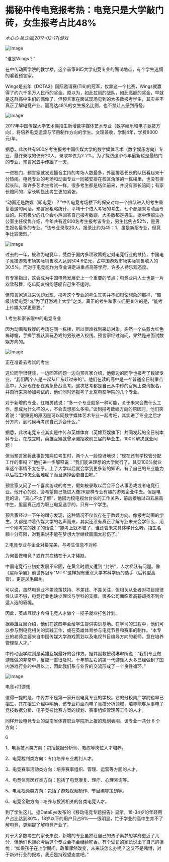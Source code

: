 # 揭秘中传电竞报考热：电竞只是大学敲门砖，女生报考占比48%

*木心心 吴立湘|2017-02-17|游戏*

![Image](https://timgsa.baidu.com/timg?image&quality=80&size=b9999_10000&sec=1503857460018&di=2af09992657ac54111d8c5ace3acc7ee&imgtype=0&src=http%3A%2F%2Fi2.sinaimg.cn%2Fgm%2Fcr%2F2014%2F0225%2F1279942021.jpg)

“谁是Wings？”

在中传动画学院的教学楼，这个首家985大学电竞专业的面试地点，有个学生迷惘的看着预言家。

Wings是去年《DOTA2》国际邀请赛(TI6)的冠军，仅靠这一个比赛，Wings就赢得了约六千多万人民币的奖金。原以为，如此拉风的战队，如此高额的奖金，早就是这群高中生们的偶像了。但预言家在面试现场见到的大多数报考学生，其实并不真正了解电竞产业。而高达48%的女生报名比例，也不禁让人感到奇怪。

![Image](http://p3.pstatp.com/large/37da000357052f4b5a11)

2017年中国传媒大学艺术类招生新增数字媒体艺术专业（数字娱乐和电子竞技方向），将培养电竞运营与节目制作方向的学生。文理兼收，学制4年，学费8000元/年。

据悉，此次共有900名考生报考中国传媒大学的数字媒体艺术（数字娱乐方向）专业，最终录取的仅有20人，录取率仅为2.2%。为了探访这个今年最新也是最热门的专业，预言家去中传跟了一天。

一进校门，预言家就发现播音主持的考场人数最多，外面排着长长的队伍看起来十分热闹。电竞专业的考场和动画专业一同被安排在校区角落的一栋楼里，也没有排起长队。和许多艺术生考试一样，很多考生都是结伴前来，并没有家长陪同；有家长陪同的，家长明显比考生更加紧张。

“动画还是数娱（即电竞）？”中传电竞考场楼下的保安对每一个排队进入的考生重复着这句问话。预言家粗略统计，平均十个进入考场的考生，七个都是来考动画专业的。只有极少的几个会小声回答自己报考数娱，大多数都是男生。据中传招生办公室主任侯隽介绍，今年共有近900名考生报考该专业，男生比例占52%，是男生报名最多的专业。“该专业录取20人，报录比约为45：1，虽是新招专业，但竞争比较激烈。”

![Image](http://p2.pstatp.com/large/37dc0001856cd68982f2)

过去的一年，被称为电竞年，受益于国内多项政策规定对电竞行业的扶持，中国电子竞技游戏市场实际销售收入达到504.6亿元，占中国游戏市场实际销售收入的30.5%。而对于电竞能作为专业课走进重点高等学府，许多人持乐观态度。

有专家指出，这会成为中国电竞发展史上一个重要的节点；电竞业内人士也是一片欢欣鼓舞，吃瓜网友纷纷感叹自己生不逢时。

但预言家通过采访却发现，报考这个专业的考生其实并不如舆论想象的那样，“超级热爱电竞”或“为了打游戏上大学”之类。真正的考生和家长们更关注的是，“能考上传媒大学更重要。”

1.考生和家长眼中的电竞专业

因为动画和数娱的考场在同一栋楼，所以很难找到采访对象。突然一个头戴大红色棒球帽，手捧手机认真玩游戏的男孩进入视线。预言家经过询问，果然是来面试数娱方向的。

![Image](http://p2.pstatp.com/large/37db000199f294832c73)

正在准备去考试的考生

这位同学很健谈，一边回答问题一边向预言家介绍，他旁边的同学也报考了数娱专业，“我们两个人是一起从广东赶过来的”。他们在读的高中是一个普通全日制重点高中，大家现在都在紧急备战高考。这次艺考都是自己从中传的官网上查询报名，并自行来京参加考试的，他们同时还报考了北京电影学院的几个专业。

对于新增的专业，红帽男孩说：“多一个专业就多一种可能，关于未来会做什么工作，想成为什么样的人，不会去想那么多啦。”谈到报考数娱方向的原因时，他们笑着说：“很重要的原因是可以同数字媒体艺术专业一起考吧，其实进了专业之后才分方向，到时候再考虑自己适合什么。”

据悉，此次电竞专业其实是中传和英雄体育（英雄互娱旗下）共同发起的全日制本科专业，在成立时，英雄互娱就曾承诺招收前三届的毕业生，100%解决就业问题！

但当预言家将此事告知两位考生时，两个人一脸惊讶地说：“现在还有学校管分配工作的事吗？”他们进一步解释说：“我们能进理想的大学就行了。其实100%就业率这个事情不太在乎。上了大学以后就会学到更多新的知识，有了自己的专业能力以后找工作怎么会难呢？而且选择会更自由吧。”

预言家又问了一个喜欢游戏的考生，假如被录取以后会不会从事游戏或者电竞行业。他开心的说，会希望自己能进入像2K那样专业有趣的游戏企业中去。但是电竞的话，“真心不太了解”，他因为校电视台台长的工作关系，前后接触过四五届高中生，里面真正成为职业电竞选手的，只有一个学生。

预言家经过一下午的蹲守发现，这种情况不仅仅存在于数娱方向。像报考动画的学生，大都是冲着传媒大学的名声而来，其实还没有真正了解专业未来会学什么，用一个刚考完的妹子的话说：“能考上就不错了，谁还管未来具体学什么呀。招生名额十分有限，对我来说不能在梦想大学继续画画太悲伤了。”

2.电竞专业与企业对接完美，与考生信息不对称

为何要做电竞？或许其症结在于人才稀缺。

中国电竞行业初始发展不牢固，在黄金时期又遭到 “封杀”，人才梯队有问题。像《星际争霸》前世界冠军“MTY”这样拥有重点大学本科学历的选手（后转型高管），更是凤毛麟角。

可以说，虽然电竞业不差政策扶持、不差钱、不差关注，但相关从业者对项目规律性认识不够，电竞行业也缺少理论与学科的支撑，很多公司面临着高薪却找不到合适人选的窘境。

因此，英雄互娱才会将电竞人才做个一揽子就业打包计划。

据英雄互娱介绍，他们在这四年会给学生提供实训基地。在学习的过程中，他们可以参与到电竞相关的实践工作，或在英雄体育参与电竞节目和赛事的制作。“本专业的老师主要来自中国传媒大学游戏策划以及电视节目编导方向的老师，意在培养管理型人才。”

中传动画学院则是英雄互娱最好的合作方。据其副教授税琳琳所说：“我们专业做游戏做的非常早，反应一直很及时。十年前左右的第一代游戏人大多已经做到了国内游戏行业的中层以上，因此我们系与业界的交流形成了一个良性循环。”

![Image](http://p2.pstatp.com/large/37db000199f32cbc170b)

电竞≠打游戏

值得一提的是，中传并不是第一家开设电竞专业的学校。它的分校南广学院也早已招生，其在招生介绍中明确，该专业将面向电子竞技分析领域，培养能够从事电子竞技数据分析、电子竞技比赛方案的规划、赛事组织管理等工作的人才。

同样开设电竞专业的湖南省体育职业学院所上报的规划表明，该专业一共分 6 个方向：

6

1、电竞技术类方向：包括数据分析师、教练等岗位人才培养。

2、电竞裁判类方向：专门培养专业裁判人才。

3、电竞赛事活动类方向：培养赛事组织、管理、运营等方面的人才。

4、电竞体育医疗类方向：包括了电竞康复、理疗、心理咨询等。

5、电竞视频类方向：包括了游戏视频制作、节目编导策划等。

6、电竞金融方向：培养与投资相关的各类电竞人才。

到了学生这儿，据DataEye发布的《移动电竞专题报告》显示，18-34岁的年轻用户占比达到80%，18岁以下的用户只占9%——很明显，忙于学业的高中生并不了解电竞，更别提了解电竞产业了。

对于大多数考生的家长来说，新增的专业虽然让自己的孩子离梦想学府更近了几分，但他们也担心今后这个专业会不会继续吃香。有个受访的家长说出了自己的担忧：“如果孩子在上学期间，政策骤然改变，未来该怎么办呢？这又不是赌博，对于新兴行业的报考，我还是持观望态度吧。”

